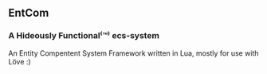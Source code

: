 ## EntCom 

### A Hideously Functional⁽™⁾ ecs-system 

An Entity Compentent System Framework written in Lua, mostly for use with Löve :)


